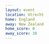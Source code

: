 ```yaml
---
layout: event
location: Utrecht
home: England
away: New Zealand
home_score: 0
away_score: 38
---
```

